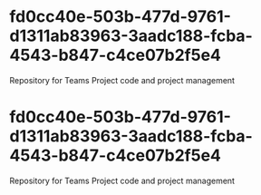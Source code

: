 # fd0cc40e-503b-477d-9761-d1311ab83963-3aadc188-fcba-4543-b847-c4ce07b2f5e4
Repository for Teams Project code and project management
# fd0cc40e-503b-477d-9761-d1311ab83963-3aadc188-fcba-4543-b847-c4ce07b2f5e4
Repository for Teams Project code and project management
